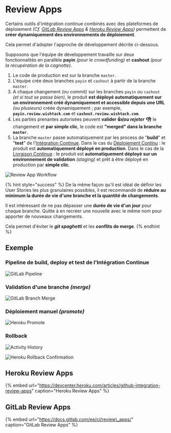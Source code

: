 # Review Apps

Certains outils d'intégration continue combinés avec des plateformes de déploiement _\(Cf._ [_GitLab Review Apps_](review-apps.md#gitlab-review-apps) _&_ [_Heroku Review Apps_](review-apps.md#heroku-review-apps)_\)_ permettent de **créer dynamiquement des environnements de déploiement**.

Cela permet d'adopter l'approche de développement décrite ci-dessous.

Supposons que l'équipe de développement travaille sur deux fonctionnalités en parallèle **payin** _\(pour le crowdfunding\)_ et **cashout** _\(pour la récupération de la cagnotte\)_.

1. Le code de production est sur la branche `master`. 
2. L'équipe crée deux branches `payin` et `cashout` à partir de la branche `master`. 
3. A chaque changement _\(ou commit\)_ sur les branches `payin` ou `cashout` _\(et si tout se passe bien\)_, le produit **est déployé automatiquement sur un environnement créé dynamiquement et accessible depuis une URL** _\(ou plusieurs\)_ créée dynamiquement ; par exemple, **`payin.review.wishtack.com`** et **`cashout.review.wishtack.com`**. 
4. Les parties prenantes autorisées peuvent **valider 👍**_**\(ou rejeter 👎\)**_ le changement et **par simple clic**, le code est **"merged" dans la branche `master`**. 
5. La branche `master` passe automatiquement par les process de "**build**" et "**test**" de l'[Intégration Continue](integration-continue.md). Dans le cas du [Déploiement Continu](deploiement-continu.md) : le produit est **automatiquement déployé en production**. Dans le cas de la [Livraison Continue](livraison-continue.md) : le produit est **automatiquement déployé sur un environnement de validation** _\(staging\)_ et prêt à être déployé en production par **simple clic**.

![Review App Workflow](../../.gitbook/assets/continuous-delivery-review-apps.svg)



{% hint style="success" %}
De la même façon qu'il est idéal de définir les User Stories les plus granulaires possibles, il est recommandé de **réduire au minimum la durée de vie d'une branche et la quantité de changements**.

Il est intéressant de ne pas dépasser une **durée de vie d'un jour** pour chaque branche. Quitte à en recréer une nouvelle avec le même nom pour apporter de nouveaux changements.

Cela permet d'éviter le _**git spaghetti**_ et les **conflits de merge**.
{% endhint %}

## Exemple

### Pipeline de build, deploy et test de l'Intégration Continue

![GitLab Pipeline](../../.gitbook/assets/gitlab-pipeline.png)

### Validation d'une branche _\(merge\)_

![GitLab Branch Merge](../../.gitbook/assets/gitlab-merge.png)

### Déploiement manuel _\(promote\)_

![Heroku Promote](../../.gitbook/assets/heroku-promote.png)

### Rollback

![Activity History](../../.gitbook/assets/heroku-activity-list.png)

![Heroku Rollback Confirmation](../../.gitbook/assets/heroku-rollback-confirmation.png)

## Heroku Review Apps

{% embed url="https://devcenter.heroku.com/articles/github-integration-review-apps" caption="Heroku Review Apps" %}

## GitLab Review Apps

{% embed url="https://docs.gitlab.com/ee/ci/review\_apps/" caption="GitLab Review Apps" %}

